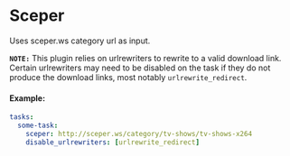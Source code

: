 # Sceper
Uses sceper.ws category url as input.

**`NOTE:`** This plugin relies on urlrewriters to rewrite to a valid download link. Certain urlrewriters may need to be disabled on the task if they do not produce the download links, most notably `urlrewrite_redirect`.

#### Example:

```yaml
tasks:
  some-task:
    sceper: http://sceper.ws/category/tv-shows/tv-shows-x264
    disable_urlrewriters: [urlrewrite_redirect]
```